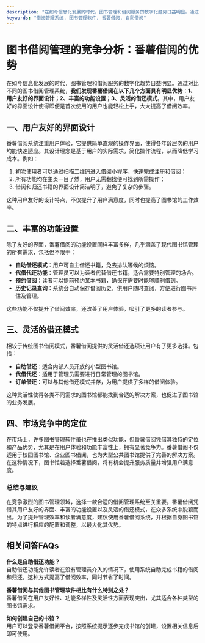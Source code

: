 ```yaml
---
description: "在如今信息化发展的时代，图书管理和借阅服务的数字化趋势日益明显。通过对比不同的图书借阅管理系统，**我们发现番薯借阅在以下几个方面具有明显优势：1、用户友好的界面设计；2、丰富的功能设置；3、灵活的借还模式**。其中，用户友好的界面设计使得即便是首次使用的用户也能轻松上手，大大提高了借阅效率。"
keywords: "借阅管理系统, 图书管理软件, 番薯借阅, 自助借阅"
---
```

# 图书借阅管理的竞争分析：番薯借阅的优势

在如今信息化发展的时代，图书管理和借阅服务的数字化趋势日益明显。通过对比不同的图书借阅管理系统，**我们发现番薯借阅在以下几个方面具有明显优势：1、用户友好的界面设计；2、丰富的功能设置；3、灵活的借还模式**。其中，用户友好的界面设计使得即便是首次使用的用户也能轻松上手，大大提高了借阅效率。

## 一、用户友好的界面设计

番薯借阅系统注重用户体验，它提供简单直观的操作界面，使得各年龄层次的用户均能快速适应。其设计理念是基于用户的实际需求，简化操作流程，从而降低学习成本。例如：

1. 初次使用者可以通过扫描二维码进入借阅小程序，快速完成注册和借阅；
2. 所有功能均在主页一目了然，用户无需翻找便可找到所需操作；
3. 借阅和归还书籍的界面设计简洁明了，避免了复杂的步骤。

这种用户友好的设计特点，不仅提升了用户满意度，同时也提高了图书馆的工作效率。

## 二、丰富的功能设置

除了友好的界面，番薯借阅的功能设置同样丰富多样，几乎涵盖了现代图书馆管理的所有需求，包括但不限于：

- **自助借还模式**：用户可自主借还书籍，免去排队等候的烦恼。
- **代借代还功能**：管理员可以为读者代替借还书籍，适合需要特别管理的场合。
- **预约借阅**：读者可以提前预约某本书籍，确保在需要时能够顺利借到。
- **历史记录查询**：系统会自动保存借阅历史，供用户随时查阅，方便进行图书评估及管理。

这些功能不仅提升了借阅效率，还改善了用户体验，吸引了更多的读者参与。

## 三、灵活的借还模式

相较于传统图书借阅模式，番薯借阅提供的灵活借还选项让用户有了更多选择。包括：

- **自助借还**：适合内部人员开放的小型图书馆。
- **代借代还**：适用于管理员需要进行日常管理的图书馆。
- **订单借还**：可以与其他借还模式并存，为用户提供了多样的借阅体验。

这种灵活性使得各类不同需求的图书馆都能找到合适的解决方案，也促进了图书馆的业务发展。

## 四、市场竞争中的定位

在市场上，许多图书管理软件虽也在推出类似功能，但番薯借阅凭借其独特的定位和产品优势，尤其是在用户体验和功能丰富性上，拥有显著竞争力。番薯借阅不仅适用于校园图书馆、企业图书借阅，也为大型公共图书馆提供了完善的解决方案。在这种情况下，图书馆若选择番薯借阅，将有机会提升服务质量并增强用户满意度。

### 总结与建议

在竞争激烈的图书管理领域，选择一款合适的借阅管理系统至关重要。番薯借阅凭借其用户友好的界面、丰富的功能设置以及灵活的借还模式，在众多系统中脱颖而出。为了提升管理效率和读者满意度，建议使用番薯借阅系统，并根据自身图书馆的特点进行相应的配置和调整，以最大化其优势。

## 相关问答FAQs

**什么是自助借还功能？**  
自助借还功能允许读者在没有管理员介入的情况下，使用系统自助完成书籍的借阅和归还。这种方式提高了借阅效率，同时节省了时间。

**番薯借阅与其他图书管理软件相比有什么特别之处？**  
番薯借阅在用户友好性、功能多样性及灵活性方面表现突出，尤其适合各种类型的图书馆需求。

**如何创建自己的书馆？**  
用户可以登录番薯借阅平台，按照系统提示逐步完成书馆的创建，设置相关信息后即可使用。
